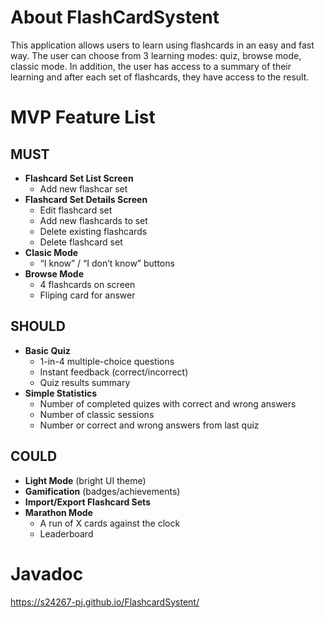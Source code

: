 # About FlashCardSystent

This application allows users to learn using flashcards in an easy and fast way. The user can choose from 3 learning modes: quiz, browse mode, classic mode. In addition, the user has access to a summary of their learning and after each set of flashcards, they have access to the result.

# MVP Feature List

## MUST
- **Flashcard Set List Screen**
  - Add new flashcar set
- **Flashcard Set Details Screen**
  - Edit flashcard set
  - Add new flashcards to set
  - Delete existing flashcards
  - Delete flashcard set
- **Clasic Mode**  
  - “I know” / “I don’t know” buttons
- **Browse Mode**
  - 4 flashcards on screen
  - Fliping card for answer 

## SHOULD
- **Basic Quiz**
  - 1-in-4 multiple-choice questions  
  - Instant feedback (correct/incorrect)  
  - Quiz results summary  
- **Simple Statistics**
  - Number of completed quizes with correct and wrong answers
  - Number of classic sessions
  - Number or correct and wrong answers from last quiz

## COULD
- **Light Mode** (bright UI theme)
- **Gamification** (badges/achievements)
- **Import/Export Flashcard Sets**
- **Marathon Mode**
  - A run of X cards against the clock  
  - Leaderboard  

# Javadoc
https://s24267-pj.github.io/FlashcardSystent/
